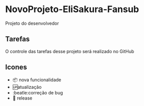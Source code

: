 # NovoProjeto-EliSakura-Fansub

 Projeto do desenvolvedor
## Tarefas 
O controle das tarefas desse projeto será realizado no GitHub

## Icones

- :package: nova funcionalidade
- :up:atualização 
- :beatle:correção de bug
- :checkered_flag: release
